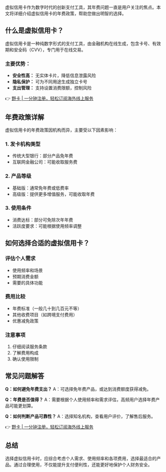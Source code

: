 虚拟信用卡作为数字时代的创新支付工具，其年费问题一直是用户关注的焦点。本文将详细介绍虚拟信用卡的年费政策，帮助您做出明智的选择。

## 什么是虚拟信用卡？

虚拟信用卡是一种纯数字形式的支付工具，由金融机构在线生成，包含卡号、有效期和安全码（CVV），专门用于在线交易。

### 主要优势：

- **安全性高：** 无实体卡片，降低信息泄露风险
- **隐私保护：** 可为不同用途生成独立卡号
- **支出管理：** 支持设置消费限额，控制风险

👉 [野卡 | 一分钟注册，轻松订阅海外线上服务](https://bit.ly/bewildcard)

## 年费政策详解

虚拟信用卡的年费政策因机构而异，主要受以下因素影响：

### 1. 发卡机构类型
- 传统大型银行：部分产品免年费
- 互联网金融公司：可能收取服务费

### 2. 产品等级
- 基础版：通常免年费或低费率
- 高级版：提供更多增值服务，可能收取年费

### 3. 使用条件
- 消费达标：部分可免除次年年费
- 活跃度要求：可能根据使用频率调整

## 如何选择合适的虚拟信用卡？

### 评估个人需求
- 使用频率和场景
- 预期消费金额
- 需要的具体功能

### 费用比较
- 年费标准（一般几十到几百元不等）
- 其他收费项目（如跨境支付费用）
- 优惠减免政策

### 注意事项
1. 仔细阅读服务条款
2. 了解费用构成
3. 确认使用限制

## 常见问题解答

**Q：如何避免年费支出？**
A：可选择免年费产品，或达到消费额度获得减免。

**Q：年费是否值得？**
A：需要根据个人使用频率和需求评估，高频用户选择年费产品可能更划算。

**Q：如何判断产品可靠性？**
A：选择知名机构，查看用户评价，了解售后服务。

👉 [野卡 | 一分钟注册，轻松订阅海外线上服务](https://bit.ly/bewildcard)

## 总结

选择虚拟信用卡时，应综合考虑个人需求、使用频率和各项费用，选择最适合的产品。通过合理使用，不仅能提升支付便利性，还能更好地保护个人财务安全。
